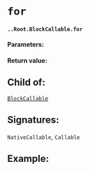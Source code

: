 # `for`

#### `..Root.BlockCallable.for`

#### Parameters:

#### Return value:

## Child of:

[`BlockCallable`](docs..Root.BlockCallable.md)

## Signatures:

`NativeCallable`, `Callable`



## Example:

